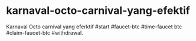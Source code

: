 # karnaval-octo-carnival-yang-efektif
Karnaval Octo carnival yang eferktif
#start
#faucet-btc
#time-faucet btc
#claim-faucet-btc
#withdrawal.
